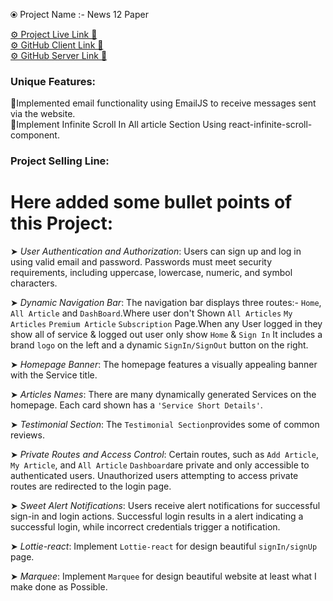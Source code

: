 ⦿ Project Name :- News 12 Paper

 [⚙️ Project Live Link 🔗](https://assignment-12-c8954.web.app) <br/>
 [⚙️ GitHub Client Link 🔗](https://github.com/sajjadujjamanemon09/News12Paper-clientA12) <br/>
 [⚙️ GitHub Server Link 🔗](https://github.com/sajjadujjamanemon09/News12Paper-serverA12) <br/>

### Unique Features:

   📌Implemented email functionality using EmailJS to receive messages sent via the website.
   <br/>
   📌Implement Infinite Scroll In All article Section Using react-infinite-scroll-component.
### Project Selling Line: 


# Here added some bullet points of this Project:

➤ _User Authentication and Authorization_: Users can sign up and log in using valid email and password.
Passwords must meet security requirements, including uppercase, lowercase, numeric, and symbol characters.

➤ _Dynamic Navigation Bar_: The navigation bar displays three routes:- `Home`, `All Article` and `DashBoard`.Where user don't Shown `All Articles` `My Articles` `Premium Article` `Subscription` Page.When any User logged in they show all of service & logged out user only show `Home` & `Sign In` It includes a brand `logo` on the left and a dynamic `SignIn/SignOut` button on the right.

➤ _Homepage Banner_: The homepage features a visually appealing banner with the Service title.

➤ _Articles Names_: There are many dynamically generated Services on the homepage.
Each card shown has a `'Service Short Details'`.

➤ _Testimonial Section_: The `Testimonial Section`provides some of common reviews.

➤ _Private Routes and Access Control_: Certain routes, such as `Add Article`, `My Article`, and `All Article` `Dashboard`are private and only accessible to authenticated users.
Unauthorized users attempting to access private routes are redirected to the login page.

➤ _Sweet Alert Notifications_: Users receive alert notifications for successful sign-in and login actions.
Successful login results in a alert indicating a successful login, while incorrect credentials trigger a notification.

➤ _Lottie-react_: Implement `Lottie-react` for design beautiful `signIn/signUp` page.

➤ _Marquee_: Implement `Marquee` for design beautiful website at least what I make done as Possible.
